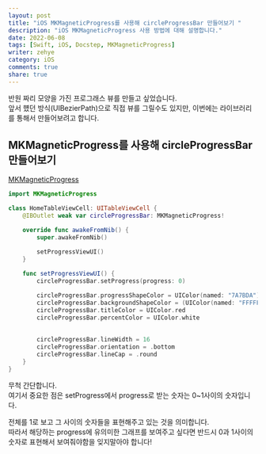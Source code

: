 ```yaml
---
layout: post
title: "iOS MKMagneticProgress를 사용해 circleProgressBar 만들어보기 "
description: "iOS MKMagneticProgress 사용 방법에 대해 설명합니다."
date: 2022-06-08
tags: [Swift, iOS, Docstep, MKMagneticProgress]
writer: zehye
category: iOS
comments: true
share: true
---
```


반원 짜리 모양을 가진 프로그래스 뷰를 만들고 싶었습니다.<br>
앞서 헀던 방식(UIBezierPath)으로 직접 뷰를 그릴수도 있지만, 이번에는 라이브러리를 통해서 만들어보려고 합니다.


## MKMagneticProgress를 사용해 circleProgressBar 만들어보기 

[MKMagneticProgress](https://github.com/malkouz/MKMagneticProgress)

```swift 
import MKMagneticProgress

class HomeTableViewCell: UITableViewCell {
    @IBOutlet weak var circleProgressBar: MKMagneticProgress!

    override func awakeFromNib() {
        super.awakeFromNib()

        setProgressViewUI()
    }
    
    func setProgressViewUI() {
        circleProgressBar.setProgress(progress: 0)

        circleProgressBar.progressShapeColor = UIColor(named: "7A7BDA")!
        circleProgressBar.backgroundShapeColor = (UIColor(named: "FFFFFF")?.withAlphaComponent(0.1))!
        circleProgressBar.titleColor = UIColor.red
        circleProgressBar.percentColor = UIColor.white
        
        
        circleProgressBar.lineWidth = 16
        circleProgressBar.orientation = .bottom
        circleProgressBar.lineCap = .round
    }
}
```

무척 간단합니다.<br>
여기서 중요한 점은 setProgress에서 progress로 받는 숫자는 0~1사이의 숫자입니다.

전체를 1로 보고 그 사이의 숫자들을 표현해주고 있는 것을 의미합니다. <br>
따라서 해당하는 progress에 유의미한 그래프를 보여주고 싶다면 반드시 0과 1사이의 숫자로 표현해서 보여줘야함을 잊지말아야 합니다! 


